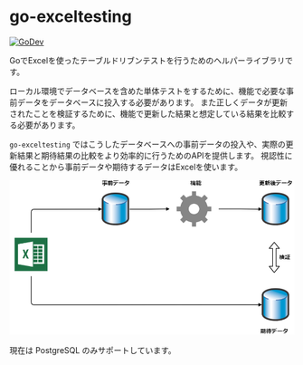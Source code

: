 # go-exceltesting

[![GoDev](https://img.shields.io/static/v1?label=godev&message=reference&color=00add8)][godoc]

[godoc]: https://pkg.go.dev/github.com/future-architect/go-exceltesting

GoでExcelを使ったテーブルドリブンテストを行うためのヘルパーライブラリです。

ローカル環境でデータベースを含めた単体テストをするために、機能で必要な事前データをデータベースに投入する必要があります。
また正しくデータが更新されたことを検証するために、機能で更新した結果と想定している結果を比較する必要があります。

`go-exceltesting` ではこうしたデータベースへの事前データの投入や、実際の更新結果と期待結果の比較をより効率的に行うためのAPIを提供します。
視認性に優れることから事前データや期待するデータはExcelを使います。

![](./image/overview.drawio.png)

現在は PostgreSQL のみサポートしています。